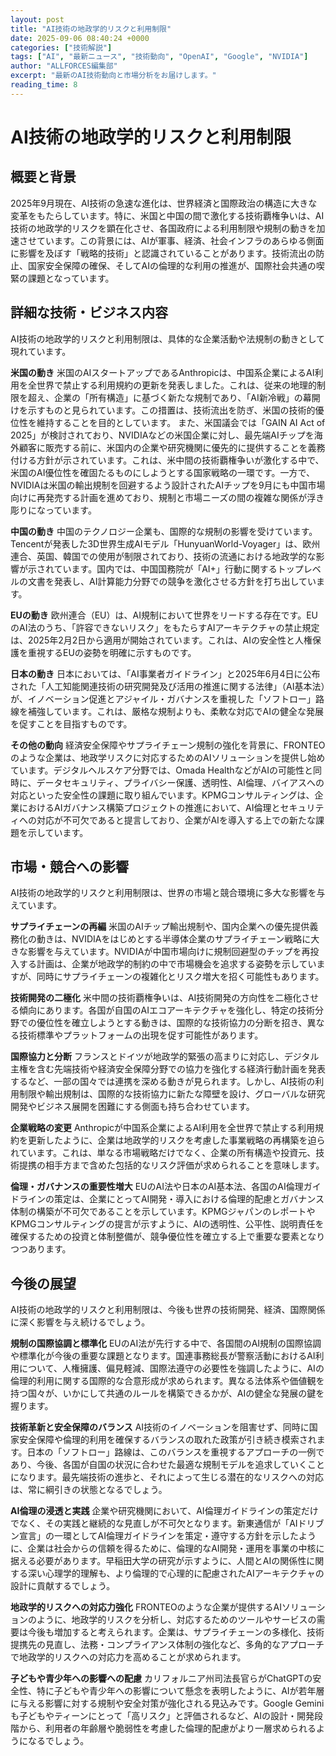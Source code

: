 ```yaml
---
layout: post
title: "AI技術の地政学的リスクと利用制限"
date: 2025-09-06 08:40:24 +0000
categories: ["技術解説"]
tags: ["AI", "最新ニュース", "技術動向", "OpenAI", "Google", "NVIDIA"]
author: "ALLFORCES編集部"
excerpt: "最新のAI技術動向と市場分析をお届けします。"
reading_time: 8
---
```

# AI技術の地政学的リスクと利用制限

## 概要と背景

2025年9月現在、AI技術の急速な進化は、世界経済と国際政治の構造に大きな変革をもたらしています。特に、米国と中国の間で激化する技術覇権争いは、AI技術の地政学的リスクを顕在化させ、各国政府による利用制限や規制の動きを加速させています。この背景には、AIが軍事、経済、社会インフラのあらゆる側面に影響を及ぼす「戦略的技術」と認識されていることがあります。技術流出の防止、国家安全保障の確保、そしてAIの倫理的な利用の推進が、国際社会共通の喫緊の課題となっています。

## 詳細な技術・ビジネス内容

AI技術の地政学的リスクと利用制限は、具体的な企業活動や法規制の動きとして現れています。

**米国の動き**
米国のAIスタートアップであるAnthropicは、中国系企業によるAI利用を全世界で禁止する利用規約の更新を発表しました。これは、従来の地理的制限を超え、企業の「所有構造」に基づく新たな規制であり、「AI新冷戦」の幕開けを示すものと見られています。この措置は、技術流出を防ぎ、米国の技術的優位性を維持することを目的としています。
また、米国議会では「GAIN AI Act of 2025」が検討されており、NVIDIAなどの米国企業に対し、最先端AIチップを海外顧客に販売する前に、米国内の企業や研究機関に優先的に提供することを義務付ける方針が示されています。これは、米中間の技術覇権争いが激化する中で、米国のAI優位性を確固たるものにしようとする国家戦略の一環です。一方で、NVIDIAは米国の輸出規制を回避するよう設計されたAIチップを9月にも中国市場向けに再発売する計画を進めており、規制と市場ニーズの間の複雑な関係が浮き彫りになっています。

**中国の動き**
中国のテクノロジー企業も、国際的な規制の影響を受けています。Tencentが発表した3D世界生成AIモデル「HunyuanWorld-Voyager」は、欧州連合、英国、韓国での使用が制限されており、技術の流通における地政学的な影響が示されています。国内では、中国国務院が「AI+」行動に関するトップレベルの文書を発表し、AI計算能力分野での競争を激化させる方針を打ち出しています。

**EUの動き**
欧州連合（EU）は、AI規制において世界をリードする存在です。EUのAI法のうち、「許容できないリスク」をもたらすAIアーキテクチャの禁止規定は、2025年2月2日から適用が開始されています。これは、AIの安全性と人権保護を重視するEUの姿勢を明確に示すものです。

**日本の動き**
日本においては、「AI事業者ガイドライン」と2025年6月4日に公布された「人工知能関連技術の研究開発及び活用の推進に関する法律」（AI基本法）が、イノベーション促進とアジャイル・ガバナンスを重視した「ソフトロー」路線を補強しています。これは、厳格な規制よりも、柔軟な対応でAIの健全な発展を促すことを目指すものです。

**その他の動向**
経済安全保障やサプライチェーン規制の強化を背景に、FRONTEOのような企業は、地政学リスクに対応するためのAIソリューションを提供し始めています。デジタルヘルスケア分野では、Omada HealthなどがAIの可能性と同時に、データセキュリティ、プライバシー保護、透明性、AI倫理、バイアスへの対応といった安全性の課題に取り組んでいます。KPMGコンサルティングは、企業におけるAIガバナンス構築プロジェクトの推進において、AI倫理とセキュリティへの対応が不可欠であると提言しており、企業がAIを導入する上での新たな課題を示しています。

## 市場・競合への影響

AI技術の地政学的リスクと利用制限は、世界の市場と競合環境に多大な影響を与えています。

**サプライチェーンの再編**
米国のAIチップ輸出規制や、国内企業への優先提供義務化の動きは、NVIDIAをはじめとする半導体企業のサプライチェーン戦略に大きな影響を与えています。NVIDIAが中国市場向けに規制回避型のチップを再投入する計画は、企業が地政学的制約の中で市場機会を追求する姿勢を示していますが、同時にサプライチェーンの複雑化とリスク増大を招く可能性もあります。

**技術開発の二極化**
米中間の技術覇権争いは、AI技術開発の方向性を二極化させる傾向にあります。各国が自国のAIエコアーキテクチャを強化し、特定の技術分野での優位性を確立しようとする動きは、国際的な技術協力の分断を招き、異なる技術標準やプラットフォームの出現を促す可能性があります。

**国際協力と分断**
フランスとドイツが地政学的緊張の高まりに対応し、デジタル主権を含む先端技術や経済安全保障分野での協力を強化する経済行動計画を発表するなど、一部の国々では連携を深める動きが見られます。しかし、AI技術の利用制限や輸出規制は、国際的な技術協力に新たな障壁を設け、グローバルな研究開発やビジネス展開を困難にする側面も持ち合わせています。

**企業戦略の変更**
Anthropicが中国系企業によるAI利用を全世界で禁止する利用規約を更新したように、企業は地政学的リスクを考慮した事業戦略の再構築を迫られています。これは、単なる市場戦略だけでなく、企業の所有構造や投資元、技術提携の相手方まで含めた包括的なリスク評価が求められることを意味します。

**倫理・ガバナンスの重要性増大**
EUのAI法や日本のAI基本法、各国のAI倫理ガイドラインの策定は、企業にとってAI開発・導入における倫理的配慮とガバナンス体制の構築が不可欠であることを示しています。KPMGジャパンのレポートやKPMGコンサルティングの提言が示すように、AIの透明性、公平性、説明責任を確保するための投資と体制整備が、競争優位性を確立する上で重要な要素となりつつあります。

## 今後の展望

AI技術の地政学的リスクと利用制限は、今後も世界の技術開発、経済、国際関係に深く影響を与え続けるでしょう。

**規制の国際協調と標準化**
EUのAI法が先行する中で、各国間のAI規制の国際協調や標準化が今後の重要な課題となります。国連事務総長が警察活動におけるAI利用について、人権擁護、偏見軽減、国際法遵守の必要性を強調したように、AIの倫理的利用に関する国際的な合意形成が求められます。異なる法体系や価値観を持つ国々が、いかにして共通のルールを構築できるかが、AIの健全な発展の鍵を握ります。

**技術革新と安全保障のバランス**
AI技術のイノベーションを阻害せず、同時に国家安全保障や倫理的利用を確保するバランスの取れた政策が引き続き模索されます。日本の「ソフトロー」路線は、このバランスを重視するアプローチの一例であり、今後、各国が自国の状況に合わせた最適な規制モデルを追求していくことになります。最先端技術の進歩と、それによって生じる潜在的なリスクへの対応は、常に綱引きの状態となるでしょう。

**AI倫理の浸透と実践**
企業や研究機関において、AI倫理ガイドラインの策定だけでなく、その実践と継続的な見直しが不可欠となります。新東通信が「AIドリブン宣言」の一環としてAI倫理ガイドラインを策定・遵守する方針を示したように、企業は社会からの信頼を得るために、倫理的なAI開発・運用を事業の中核に据える必要があります。早稲田大学の研究が示すように、人間とAIの関係性に関する深い心理学的理解も、より倫理的で心理的に配慮されたAIアーキテクチャの設計に貢献するでしょう。

**地政学的リスクへの対応力強化**
FRONTEOのような企業が提供するAIソリューションのように、地政学的リスクを分析し、対応するためのツールやサービスの需要は今後も増加すると考えられます。企業は、サプライチェーンの多様化、技術提携先の見直し、法務・コンプライアンス体制の強化など、多角的なアプローチで地政学的リスクへの対応力を高めることが求められます。

**子どもや青少年への影響への配慮**
カリフォルニア州司法長官らがChatGPTの安全性、特に子どもや青少年への影響について懸念を表明したように、AIが若年層に与える影響に対する規制や安全対策が強化される見込みです。Google Geminiも子どもやティーンにとって「高リスク」と評価されるなど、AIの設計・開発段階から、利用者の年齢層や脆弱性を考慮した倫理的配慮がより一層求められるようになるでしょう。

